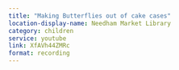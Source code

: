 ```yaml
---
title: "Making Butterflies out of cake cases"
location-display-name: Needham Market Library
category: children
service: youtube
link: XfAVh44ZMRc
format: recording
---
```

